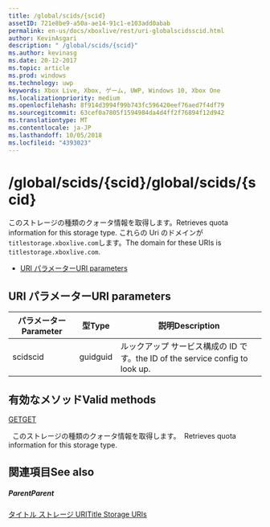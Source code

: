 ```yaml
---
title: /global/scids/{scid}
assetID: 721e8be9-a50a-ae14-91c1-e103add0abab
permalink: en-us/docs/xboxlive/rest/uri-globalscidsscid.html
author: KevinAsgari
description: " /global/scids/{scid}"
ms.author: kevinasg
ms.date: 20-12-2017
ms.topic: article
ms.prod: windows
ms.technology: uwp
keywords: Xbox Live, Xbox, ゲーム, UWP, Windows 10, Xbox One
ms.localizationpriority: medium
ms.openlocfilehash: 8f914d3994f99b743fc596420eef76aed7f4df79
ms.sourcegitcommit: 63cef0a7805f1594984da4d4ff2f76894f12d942
ms.translationtype: MT
ms.contentlocale: ja-JP
ms.lasthandoff: 10/05/2018
ms.locfileid: "4393023"
---
```

# <a name="globalscidsscid"></a><span data-ttu-id="31dc3-104">/global/scids/{scid}</span><span class="sxs-lookup"><span data-stu-id="31dc3-104">/global/scids/{scid}</span></span>
<span data-ttu-id="31dc3-105">このストレージの種類のクォータ情報を取得します。</span><span class="sxs-lookup"><span data-stu-id="31dc3-105">Retrieves quota information for this storage type.</span></span> <span data-ttu-id="31dc3-106">これらの Uri のドメインが`titlestorage.xboxlive.com`します。</span><span class="sxs-lookup"><span data-stu-id="31dc3-106">The domain for these URIs is `titlestorage.xboxlive.com`.</span></span>
 
  * [<span data-ttu-id="31dc3-107">URI パラメーター</span><span class="sxs-lookup"><span data-stu-id="31dc3-107">URI parameters</span></span>](#ID4EV)
 
<a id="ID4EV"></a>

 
## <a name="uri-parameters"></a><span data-ttu-id="31dc3-108">URI パラメーター</span><span class="sxs-lookup"><span data-stu-id="31dc3-108">URI parameters</span></span>
 
| <span data-ttu-id="31dc3-109">パラメーター</span><span class="sxs-lookup"><span data-stu-id="31dc3-109">Parameter</span></span>| <span data-ttu-id="31dc3-110">型</span><span class="sxs-lookup"><span data-stu-id="31dc3-110">Type</span></span>| <span data-ttu-id="31dc3-111">説明</span><span class="sxs-lookup"><span data-stu-id="31dc3-111">Description</span></span>| 
| --- | --- | --- | 
| <span data-ttu-id="31dc3-112">scid</span><span class="sxs-lookup"><span data-stu-id="31dc3-112">scid</span></span>| <span data-ttu-id="31dc3-113">guid</span><span class="sxs-lookup"><span data-stu-id="31dc3-113">guid</span></span>| <span data-ttu-id="31dc3-114">ルックアップ サービス構成の ID です。</span><span class="sxs-lookup"><span data-stu-id="31dc3-114">the ID of the service config to look up.</span></span>| 
  
<a id="ID4ETB"></a>

 
## <a name="valid-methods"></a><span data-ttu-id="31dc3-115">有効なメソッド</span><span class="sxs-lookup"><span data-stu-id="31dc3-115">Valid methods</span></span>

[<span data-ttu-id="31dc3-116">GET</span><span class="sxs-lookup"><span data-stu-id="31dc3-116">GET</span></span>](uri-globalscidsscid-get.md)

<span data-ttu-id="31dc3-117">&nbsp;&nbsp;このストレージの種類のクォータ情報を取得します。</span><span class="sxs-lookup"><span data-stu-id="31dc3-117">&nbsp;&nbsp;Retrieves quota information for this storage type.</span></span> 
 
<a id="ID4E4B"></a>

 
## <a name="see-also"></a><span data-ttu-id="31dc3-118">関連項目</span><span class="sxs-lookup"><span data-stu-id="31dc3-118">See also</span></span>
 
<a id="ID4E6B"></a>

 
##### <a name="parent"></a><span data-ttu-id="31dc3-119">Parent</span><span class="sxs-lookup"><span data-stu-id="31dc3-119">Parent</span></span> 

[<span data-ttu-id="31dc3-120">タイトル ストレージ URI</span><span class="sxs-lookup"><span data-stu-id="31dc3-120">Title Storage URIs</span></span>](atoc-reference-storagev2.md)

   